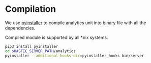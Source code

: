 # Compilation

We use [pyinstaller](https://www.pyinstaller.org/) to compile analytics unit into binary file with all the dependencies.

Compiled module is supported by all *nix systems.

```bash
pip3 install pyinstaller
cd $HASTIC_SERVER_PATH/analytics
pyinstaller --additional-hooks-dir=pyinstaller_hooks bin/server
```


